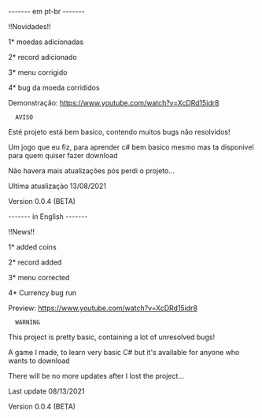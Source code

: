 ------- em pt-br -------

!!Novidades!!

1* moedas adicionadas

2* record adicionado

3* menu corrigido

4* bug da moeda corrididos

Demonstração:
https://www.youtube.com/watch?v=XcDRd15idr8

      AVISO


Esté projeto está bem basico, contendo muitos bugs não resolvidos!

Um jogo que eu fiz, para aprender c# bem basico mesmo mas ta disponivel para quem quiser fazer download

Não havera mais atualizações pós perdi o projeto...

Ultima atualizaçào 13/08/2021

Version 0.0.4 (BETA)

------- in English -------

!!News!!

1* added coins

2* record added

3* menu corrected

4* Currency bug run

Preview:
https://www.youtube.com/watch?v=XcDRd15idr8

      WARNING


This project is pretty basic, containing a lot of unresolved bugs!

A game I made, to learn very basic C# but it's available for anyone who wants to download

There will be no more updates after I lost the project...

Last update 08/13/2021

Version 0.0.4 (BETA)
